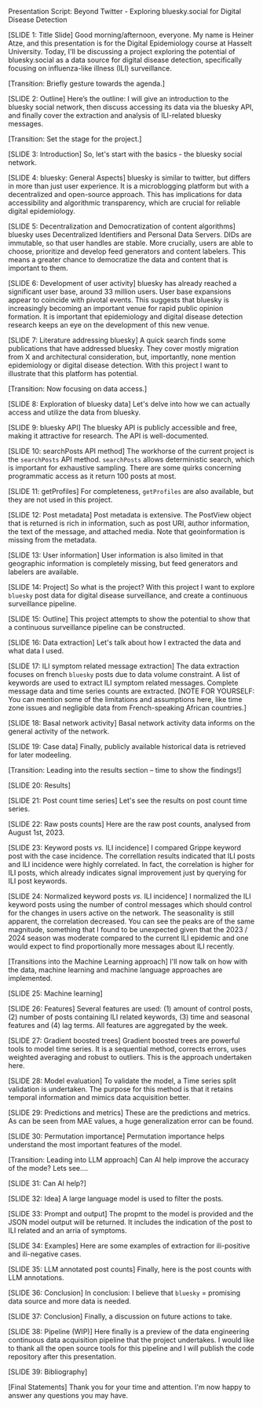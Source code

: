 Presentation Script: Beyond Twitter - Exploring bluesky.social for Digital Disease Detection

[SLIDE 1: Title Slide]
Good morning/afternoon, everyone. My name is Heiner Atze, and this presentation is for the Digital Epidemiology course at Hasselt University. Today, I'll be discussing a project exploring the potential of bluesky.social as a data source for digital disease detection, specifically focusing on influenza-like illness (ILI) surveillance.

[Transition: Briefly gesture towards the agenda.]

[SLIDE 2: Outline]
Here’s the outline: I will give an introduction to the bluesky social network, then discuss accessing its data via the bluesky API, and finally cover the extraction and analysis of ILI-related bluesky messages.

[Transition: Set the stage for the project.]

[SLIDE 3: Introduction]
So, let's start with the basics - the bluesky social network.

[SLIDE 4: bluesky: General Aspects]
bluesky is similar to twitter, but differs in more than just user experience. It is a microblogging platform but with a decentralized and open-source approach. This has implications for data accessibility and algorithmic transparency, which are crucial for reliable digital epidemiology.

[SLIDE 5: Decentralization and Democratization of content algorithms]
bluesky uses Decentralized Identifiers and Personal Data Servers. DIDs are immutable, so that user handles are stable.  More crucially, users are able to choose, prioritize and develop feed generators and content labelers. This means a greater chance to democratize the data and content that is important to them.

[SLIDE 6: Development of user activity]
bluesky has already reached a significant user base, around 33 million users. User base expansions appear to coincide with pivotal events. This suggests that bluesky is increasingly becoming an important venue for rapid public opinion formation. It is important that epidemiology and digital disease detection research keeps an eye on the development of this new venue.

[SLIDE 7: Literature addressing bluesky]
A quick search finds some publications that have addressed bluesky. They cover mostly migration from X and architectural consideration, but, importantly, none mention epidemiology or digital disease detection. With this project I want to illustrate that this platform has potential.

[Transition: Now focusing on data access.]

[SLIDE 8: Exploration of bluesky data]
Let's delve into how we can actually access and utilize the data from bluesky.

[SLIDE 9: bluesky API]
The bluesky API is publicly accessible and free, making it attractive for research. The API is well-documented.

[SLIDE 10: searchPosts API method]
The workhorse of the current project is the `searchPosts` API method. `searchPosts` allows deterministic search, which is important for exhaustive sampling.
There are some quirks concerning programmatic access as it return 100 posts at most.

[SLIDE 11: getProfiles]
For completeness, `getProfiles` are also available, but they are not used in this project.

[SLIDE 12: Post metadata]
Post metadata is extensive. The PostView object that is returned is rich in information, such as post URI, author information, the text of the message, and attached media. Note that geoinformation is missing from the metadata.

[SLIDE 13: User information]
User information is also limited in that geographic information is completely missing, but feed generators and labelers are available.

[SLIDE 14: Project]
So what is the project? With this project I want to explore `bluesky` post data for digital disease surveillance, and create a continuous surveillance pipeline.

[SLIDE 15: Outline]
This project attempts to show the potential to show that a continuous surveillance pipeline can be constructed.

[SLIDE 16: Data extraction]
Let's talk about how I extracted the data and what data I used.

[SLIDE 17: ILI symptom related message extraction]
The data extraction focuses on french `bluesky` posts due to data volume constraint. A list of keywords are used to extract ILI symptom related messages. Complete message data and time series counts are extracted.
[NOTE FOR YOURSELF: You can mention some of the limitations and assumptions here, like time zone issues and negligible data from French-speaking African countries.]

[SLIDE 18: Basal network activity]
Basal network activity data informs on the general activity of the network.

[SLIDE 19: Case data]
Finally, publicly available historical data is retrieved for later modeeling.

[Transition: Leading into the results section – time to show the findings!]

[SLIDE 20: Results]

[SLIDE 21: Post count time series]
Let's see the results on post count time series.

[SLIDE 22: Raw posts counts]
Here are the raw post counts, analysed from August 1st, 2023.

[SLIDE 23: Keyword posts *vs.* ILI incidence]
I compared Grippe keyword post with the case incidence. The correllation results indicated that ILI posts and ILI incidence were highly correlated. In fact, the correlation is higher for ILI posts, which already indicates signal improvement just by querying for ILI post keywords.

[SLIDE 24: Normalized keyword posts *vs.* ILI incidence]
I normalized the ILI keyword posts using the number of control messages which should control for the changes in users active on the network. The seasonality is still apparent,
the correlation decreased.
You can see the peaks are of the same magnitude, something that I found to be unexpected given that the 2023 / 2024 season was moderate compared to the current ILI epidemic and one would expect to find proportionally more messages about ILI recently.

[Transitions into the Machine Learning approach]
I'll now talk on how with the data, machine learning and machine language approaches are implemented.

[SLIDE 25: Machine learning]

[SLIDE 26: Features]
Several features are used: (1) amount of control posts, (2) number of posts containing ILI related keywords, (3) time and seasonal features and (4) lag terms. All features are aggregated by the week.

[SLIDE 27: Gradient boosted trees]
Gradient boosted trees are powerful tools to model time series. It is a sequential method, corrects errors, uses weighted averaging and robust to outliers. This is the approach undertaken here.

[SLIDE 28: Model evaluation]
To validate the model, a Time series split validation is undertaken. The purpose for this method is that it retains temporal information and mimics data acquisition better.

[SLIDE 29: Predictions and metrics]
These are the predictions and metrics. As can be seen from MAE values, a huge generalization error can be found.

[SLIDE 30: Permutation importance]
Permutation importance helps understand the most important features of the model.

[Transition: Leading into LLM approach]
Can AI help improve the accuracy of the mode? Lets see....

[SLIDE 31: Can AI help?]

[SLIDE 32: Idea]
A large language model is used to filter the posts.

[SLIDE 33: Prompt and output]
The propmt to the model is provided and the JSON model output will be returned. It includes the indication of the post to ILI related and an arria of symptoms.

[SLIDE 34: Examples]
Here are some examples of extraction for ili-positive and ili-negative cases.

[SLIDE 35: LLM annotated post counts]
Finally, here is the post counts with LLM annotations.

[SLIDE 36: Conclusion]
In conclusion: I believe that `bluesky` = promising data source and more data is needed.

[SLIDE 37: Conclusion]
Finally, a discussion on future actions to take.

[SLIDE 38: Pipeline (WIP)]
Here finally is a preview of the data engineering continuous data acquisition pipeline that the project undertakes. I would like to thank all the open source tools for this pipeline and I will publish the code repository after this presentation.

[SLIDE 39: Bibliography]

[Final Statements]
Thank you for your time and attention. I'm now happy to answer any questions you may have.